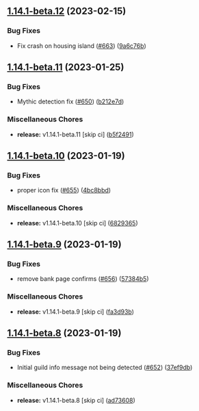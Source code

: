 ## [1.14.1-beta.12](https://github.com/Wynntils/Wynntils/compare/v1.14.1-beta.11...v1.14.1-beta.12) (2023-02-15)


### Bug Fixes

* Fix crash on housing island ([#663](https://github.com/Wynntils/Wynntils/issues/663)) ([9a6c76b](https://github.com/Wynntils/Wynntils/commit/9a6c76b95401f7f0dd93eab6370d63aab5149a2d))

## [1.14.1-beta.11](https://github.com/Wynntils/Wynntils/compare/v1.14.1-beta.10...v1.14.1-beta.11) (2023-01-25)


### Bug Fixes

* Mythic detection fix ([#650](https://github.com/Wynntils/Wynntils/issues/650)) ([b212e7d](https://github.com/Wynntils/Wynntils/commit/b212e7da767a72aadad842d4385893d96231ec04))


### Miscellaneous Chores

* **release:** v1.14.1-beta.11 [skip ci] ([b5f2491](https://github.com/Wynntils/Wynntils/commit/b5f249124c331ae5d4b98629563a74c784c61478))

## [1.14.1-beta.10](https://github.com/Wynntils/Wynntils/compare/v1.14.1-beta.9...v1.14.1-beta.10) (2023-01-19)


### Bug Fixes

* proper icon fix ([#655](https://github.com/Wynntils/Wynntils/issues/655)) ([4bc8bbd](https://github.com/Wynntils/Wynntils/commit/4bc8bbd1ab79b0a053520351a9b346aa5613789f))


### Miscellaneous Chores

* **release:** v1.14.1-beta.10 [skip ci] ([6829365](https://github.com/Wynntils/Wynntils/commit/6829365f6b77a17fdf86a320c4dead7b04067b3a))

## [1.14.1-beta.9](https://github.com/Wynntils/Wynntils/compare/v1.14.1-beta.8...v1.14.1-beta.9) (2023-01-19)


### Bug Fixes

* remove bank page confirms ([#656](https://github.com/Wynntils/Wynntils/issues/656)) ([57384b5](https://github.com/Wynntils/Wynntils/commit/57384b56d93c5cbfb89f045e8ea1dff8920cf0c5))


### Miscellaneous Chores

* **release:** v1.14.1-beta.9 [skip ci] ([fa3d93b](https://github.com/Wynntils/Wynntils/commit/fa3d93b15e8523292205ea89e5a85a986a950d59))

## [1.14.1-beta.8](https://github.com/Wynntils/Wynntils/compare/v1.14.1-beta.7...v1.14.1-beta.8) (2023-01-19)


### Bug Fixes

* Initial guild info message not being detected ([#652](https://github.com/Wynntils/Wynntils/issues/652)) ([37ef9db](https://github.com/Wynntils/Wynntils/commit/37ef9db2a801845f54a8f8c0778059c066bb8f3b))


### Miscellaneous Chores

* **release:** v1.14.1-beta.8 [skip ci] ([ad73608](https://github.com/Wynntils/Wynntils/commit/ad73608b4ac20078fd5f095cef67c46d09c14de6))

